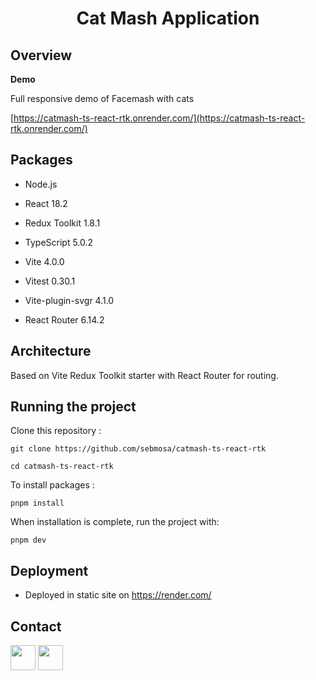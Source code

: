 <h1  align="center">Cat Mash Application</h1>

<p align="center>

<img  src="https://res.cloudinary.com/dr9kwlfuq/image/upload/v1697131346/Catmash_TS_React_RTK/m-gtb-catmash-homepage_pyk2tz.jpg"  title="catmash application"  alt="catmash application">

</p>

## Overview

**Demo**

Full responsive demo of Facemash with cats

<a  href="https://catmash-ts-react-rtk.onrender.com/"  target="_blank"> [https://catmash-ts-react-rtk.onrender.com/](https://catmash-ts-react-rtk.onrender.com/)</a>

## Packages

- Node.js

- React 18.2

- Redux Toolkit 1.8.1

- TypeScript 5.0.2

- Vite 4.0.0

- Vitest 0.30.1

- Vite-plugin-svgr 4.1.0

- React Router 6.14.2

## Architecture

Based on Vite Redux Toolkit starter with React Router for routing.

## Running the project

Clone this repository :

```
git clone https://github.com/sebmosa/catmash-ts-react-rtk

cd catmash-ts-react-rtk
```

To install packages :

```
pnpm install
```

When installation is complete, run the project with:

```
pnpm dev
```

## Deployment

- Deployed in static site on https://render.com/

## Contact

<a  href="https://www.linkedin.com/in/s%C3%A9bastien-mosagna-85a1a29/"  target="_blank"> <img src="https://res.cloudinary.com/dr9kwlfuq/image/upload/v1683577491/Gamepad_TS_Backend/LI-In-Bug_afyv46.png"
width="40"
/></a>
<a  href="mailto:sebmosa@gmail.com"  target="_blank"> <img src="https://res.cloudinary.com/dr9kwlfuq/image/upload/v1683577816/Gamepad_TS_Backend/Gmail_icon_ptcfsz.png"
width="40"
/></a>
